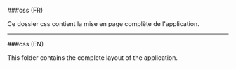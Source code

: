 ###css (FR)

Ce dossier css contient la mise en page complète de l'application. <br/>


<hr />

###css (EN)

This folder contains the complete layout of the application. <br />

